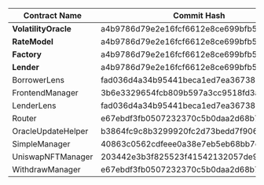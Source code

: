 | Contract Name                    | Commit Hash                              | Salt                                                               | Address                                      |
| -------------------------------- | ---------------------------------------- | ------------------------------------------------------------------ | -------------------------------------------- |
| **VolatilityOracle**             | a4b9786d79e2e16fcf6612e8ce699bfb599e0c8d | bytes32(uint256(0xA10EBE1A))                                       | `0xcA91bb5e6F98BD99b9Ca8aED1B9c5d12e139DB3d` |
| **RateModel**                    | a4b9786d79e2e16fcf6612e8ce699bfb599e0c8d | bytes32(uint256(0xA10EBE1A))                                       | `0xBD477956Ad74329664f45978A3876B024E3da73d` |
| **Factory**                      | a4b9786d79e2e16fcf6612e8ce699bfb599e0c8d | bytes32(uint256(0xA10EBE1A))                                       | `0x95110C9806833d3D3C250112fac73c5A6f631E80` |
| **Lender**                       | a4b9786d79e2e16fcf6612e8ce699bfb599e0c8d | created by factory                                                 | `0x62eAa8b180faebfBb0627dBd07E23f27379c147e` |
| BorrowerLens                     | fad036d4a34b95441beca1ed7ea36738111b6045 | bytes32(uint256(0xA10EBE1A))                                       | `0xFC3181dE393Eaa0F19e75761D11b7c2fB9ceF75A` |
| FrontendManager                  | 3b6e3329654fcb809b597a3cc9518fd3a8874d1c | bytes32(uint256(0xA10EBE1A))                                       | `0x105a98a6823d2ce3A0D0932dDB2361560C592839` |
| LenderLens                       | fad036d4a34b95441beca1ed7ea36738111b6045 | bytes32(uint256(0xA10EBE1A))                                       | `0xAf8c1C2384c9de947eD2Fc93457AeB9cFca72286` |
| Router                           | e67ebdf3fb0507232370c5b0daa2d68b7c4d4813 | bytes32(uint256(0xA10EBE1A))                                       | `0x75331078Af5407bc81396c8be4723d6F04A626A4` |
| OracleUpdateHelper               | b3864fc9c8b3299920fc2d73bedd7f906d64f999 | bytes32(uint256(0xA10EBE1A))                                       | `0x7dd9752f882d404717DaF52e9Ff3d1dE2aAccc4a` |
| SimpleManager                    | 40863c0562cdfeee0a38e7eb5eb68bb7d33525cc | bytes32(uint256(0xA10EBE1A))                                       | `0x577bD39CEF1f3314457AfcD88f0B47DA401Ff70f` |
| UniswapNFTManager                | 203442e3b3f825523f41542132057de962a5886e | bytes32(uint256(0xA10EBE1A))                                       | `0x176749EF0dB2F58077A0ad1e70876f790e7116F2` |
| WithdrawManager                  | e67ebdf3fb0507232370c5b0daa2d68b7c4d4813 | bytes32(uint256(0xA10EBE1A))                                       | `0x11BBd1Ce943a95Ecf7EcDe41886ba765eEB32E74` |
